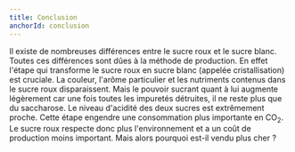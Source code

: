```yaml
---
title: Conclusion
anchorId: conclusion
---
```



Il existe de nombreuses différences entre le sucre roux et le sucre blanc. Toutes ces différences sont dûes à la méthode de production. En effet l'étape qui transforme le sucre roux en sucre blanc (appelée cristallisation) est cruciale. La couleur, l'arôme particulier et les nutriments contenus dans le sucre roux disparaissent. Mais le pouvoir sucrant quant à lui augmente légèrement car une fois toutes les impuretés détruites, il ne reste plus que du saccharose. Le niveau d'acidité des deux sucres est extrêmement proche. Cette étape engendre une consommation plus importante en CO<sub>2</sub>. Le sucre roux respecte donc plus l'environnement et a un coût de production moins important. Mais alors pourquoi est-il vendu plus cher ?
